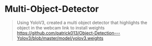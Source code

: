 # Multi-Object-Detector
> Using YoloV3, created a multi object detector that highlights the object in the webcam
> link to install weights 
> https://github.com/patrick013/Object-Detection---Yolov3/blob/master/model/yolov3.weights
